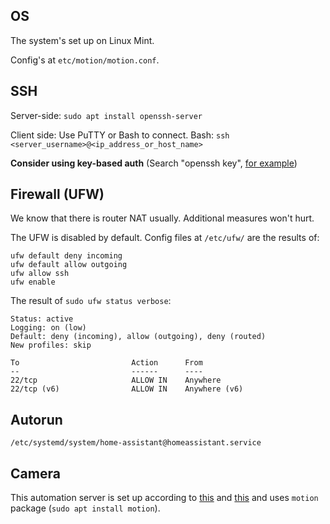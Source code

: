 ## OS
The system's set up on Linux Mint.

Config's at `etc/motion/motion.conf`.

## SSH
Server-side: `sudo apt install openssh-server`

Client side: Use PuTTY or Bash to connect. Bash: `ssh <server_username>@<ip_address_or_host_name>`

**Consider using key-based auth** (Search "openssh key", [for example](https://www.digitalocean.com/docs/droplets/how-to/add-ssh-keys/create-with-openssh/))

## Firewall (UFW)
We know that there is router NAT usually. Additional measures won't hurt.

The UFW is disabled by default. Config files at `/etc/ufw/` are the results of:

```
ufw default deny incoming
ufw default allow outgoing
ufw allow ssh
ufw enable
```

The result of `sudo ufw status verbose`:
```
Status: active
Logging: on (low)
Default: deny (incoming), allow (outgoing), deny (routed)
New profiles: skip

To                         Action      From
--                         ------      ----
22/tcp                     ALLOW IN    Anywhere
22/tcp (v6)                ALLOW IN    Anywhere (v6)
```

## Autorun
`/etc/systemd/system/home-assistant@homeassistant.service`

## Camera
This automation server is set up according to [this](https://www.home-assistant.io/blog/2016/06/23/usb-webcams-and-home-assistant/) and [this](https://www.home-assistant.io/components/camera/) and uses `motion` package (`sudo apt install motion`).
